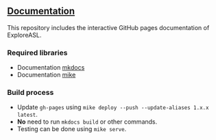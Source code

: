 ## [Documentation](https://exploreasl.github.io/Documentation/)

This repository includes the interactive GitHub pages documentation of ExploreASL.

### Required libraries

- Documentation [mkdocs](https://www.mkdocs.org/)
- Documentation [mike](https://github.com/jimporter/mike)

### Build process

- Update `gh-pages` using `mike deploy --push --update-aliases 1.x.x latest`.
- **No** need to run `mkdocs build` or other commands.
- Testing can be done using `mike serve`.

